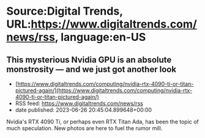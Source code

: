# Source:Digital Trends, URL:https://www.digitaltrends.com/news/rss, language:en-US

## This mysterious Nvidia GPU is an absolute monstrosity — and we just got another look
 - [https://www.digitaltrends.com/computing/nvidia-rtx-4090-ti-or-titan-pictured-again/](https://www.digitaltrends.com/computing/nvidia-rtx-4090-ti-or-titan-pictured-again/)
 - RSS feed: https://www.digitaltrends.com/news/rss
 - date published: 2023-06-26 20:45:04.899648+00:00

Nvidia's RTX 4090 Ti, or perhaps even RTX Titan Ada, has been the topic of much speculation. New photos are here to fuel the rumor mill.

